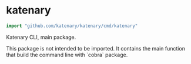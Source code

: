 <!-- Code generated by gomarkdoc. DO NOT EDIT -->

# katenary

```go
import "github.com/katenary/katenary/cmd/katenary"
```

Katenary CLI, main package.

This package is not intended to be imported. It contains the main function that build the command line with \`cobra\` package.

